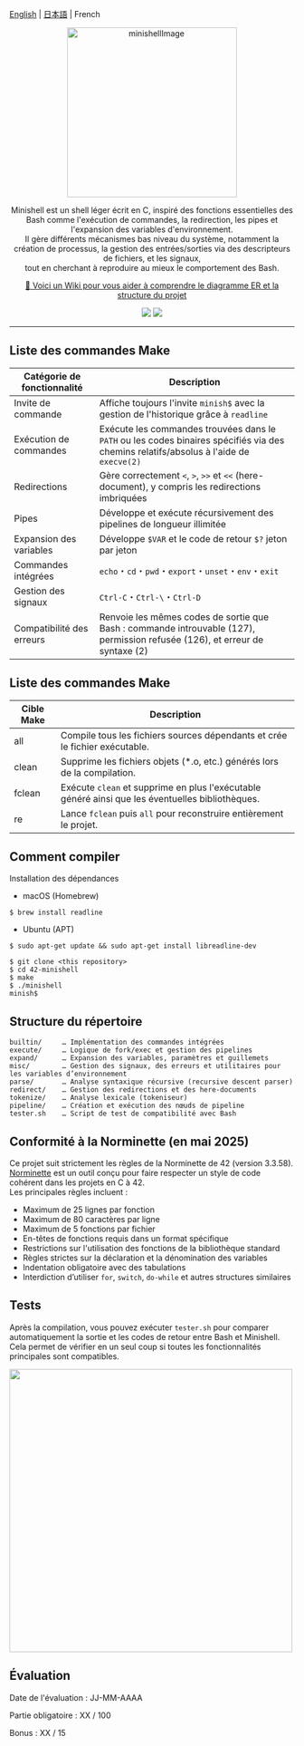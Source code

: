 [English](./README_en.md) | [日本語](./README.md) | French

<p align="center">
  <picture>
    <img height="300" alt="minishellImage" src="https://github.com/user-attachments/assets/96aab2ee-f9e3-4db8-ac33-61ad4aed5ad8">
  </picture>
</p>

<p align="center">
Minishell est un shell léger écrit en C, inspiré des fonctions essentielles des Bash comme l'exécution de commandes, la redirection, les pipes et l'expansion des variables d'environnement.<br>
Il gère différents mécanismes bas niveau du système, notamment la création de processus, la gestion des entrées/sorties via des descripteurs de fichiers, et les signaux,<br>
tout en cherchant à reproduire au mieux le comportement des Bash.
</p>


<p align="center">
  <a href="https://github.com/liqsuq/42-minishell/wiki">🐚 Voici un Wiki pour vous aider à comprendre le diagramme ER et la structure du projet</a>
</p>

<p align="center">
  <img src="https://img.shields.io/badge/-C-213a70.svg?logo=C&style=flat">
  <img src="https://img.shields.io/badge/-Linux-ea5520.svg?logo=linux&style=flat">
</p>

<hr>

## Liste des commandes Make
| Catégorie de fonctionnalité | Description |
|-----------------------------|-------------|
| Invite de commande          | Affiche toujours l'invite `minish$` avec la gestion de l'historique grâce à `readline` |
| Exécution de commandes      | Exécute les commandes trouvées dans le `PATH` ou les codes binaires spécifiés via des chemins relatifs/absolus à l'aide de `execve(2)` |
| Redirections                | Gère correctement `<`, `>`, `>>` et `<<` (here-document), y compris les redirections imbriquées |
| Pipes                       | Développe et exécute récursivement des pipelines de longueur illimitée |
| Expansion des variables     | Développe `$VAR` et le code de retour `$?` jeton par jeton |
| Commandes intégrées         | `echo`・`cd`・`pwd`・`export`・`unset`・`env`・`exit` |
| Gestion des signaux         | `Ctrl-C`・`Ctrl-\`・`Ctrl-D` |
| Compatibilité des erreurs   | Renvoie les mêmes codes de sortie que Bash : commande introuvable (127), permission refusée (126), et erreur de syntaxe (2) |

## Liste des commandes Make
| Cible Make  | Description                                                                                     |
|-------------|-------------------------------------------------------------------------------------------------|
| all         | Compile tous les fichiers sources dépendants et crée le fichier exécutable.                    |
| clean       | Supprime les fichiers objets (*.o, etc.) générés lors de la compilation.                       |
| fclean      | Exécute `clean` et supprime en plus l'exécutable généré ainsi que les éventuelles bibliothèques.|
| re          | Lance `fclean` puis `all` pour reconstruire entièrement le projet.                             |




## Comment compiler
Installation des dépendances
- macOS (Homebrew)
```
$ brew install readline
```
- Ubuntu (APT)
```
$ sudo apt-get update && sudo apt-get install libreadline-dev
```
```
$ git clone <this repository>
$ cd 42-minishell
$ make
$ ./minishell
minish$
```

## Structure du répertoire
```
builtin/     … Implémentation des commandes intégrées  
execute/     … Logique de fork/exec et gestion des pipelines  
expand/      … Expansion des variables, paramètres et guillemets  
misc/        … Gestion des signaux, des erreurs et utilitaires pour les variables d’environnement  
parse/       … Analyse syntaxique récursive (recursive descent parser)  
redirect/    … Gestion des redirections et des here-documents  
tokenize/    … Analyse lexicale (tokeniseur)  
pipeline/    … Création et exécution des nœuds de pipeline  
tester.sh    … Script de test de compatibilité avec Bash  
```

## Conformité à la Norminette (en mai 2025)
Ce projet suit strictement les règles de la Norminette de 42 (version 3.3.58).  
[Norminette](https://github.com/42School/norminette) est un outil conçu pour faire respecter un style de code cohérent dans les projets en C à 42.  
Les principales règles incluent :

- Maximum de 25 lignes par fonction  
- Maximum de 80 caractères par ligne  
- Maximum de 5 fonctions par fichier  
- En-têtes de fonctions requis dans un format spécifique  
- Restrictions sur l'utilisation des fonctions de la bibliothèque standard  
- Règles strictes sur la déclaration et la dénomination des variables  
- Indentation obligatoire avec des tabulations  
- Interdiction d’utiliser `for`, `switch`, `do-while` et autres structures similaires  

## Tests
Après la compilation, vous pouvez exécuter `tester.sh` pour comparer automatiquement la sortie et les codes de retour entre Bash et Minishell.  
Cela permet de vérifier en un seul coup si toutes les fonctionnalités principales sont compatibles.
<p align="left">
  <img src="https://github.com/user-attachments/assets/acb01f2c-5a10-4465-86d0-332571e75438" height="500">
</p>

## Évaluation

Date de l'évaluation : JJ-MM-AAAA

Partie obligatoire : XX / 100

Bonus : XX / 15

